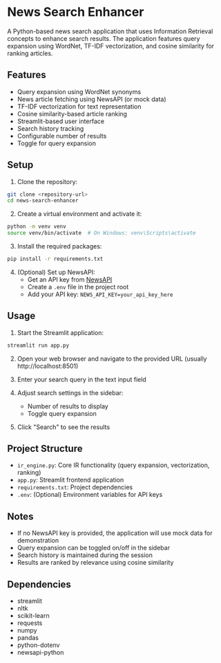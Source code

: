# News Search Enhancer

A Python-based news search application that uses Information Retrieval concepts to enhance search results. The application features query expansion using WordNet, TF-IDF vectorization, and cosine similarity for ranking articles.

## Features

- Query expansion using WordNet synonyms
- News article fetching using NewsAPI (or mock data)
- TF-IDF vectorization for text representation
- Cosine similarity-based article ranking
- Streamlit-based user interface
- Search history tracking
- Configurable number of results
- Toggle for query expansion

## Setup

1. Clone the repository:
```bash
git clone <repository-url>
cd news-search-enhancer
```

2. Create a virtual environment and activate it:
```bash
python -m venv venv
source venv/bin/activate  # On Windows: venv\Scripts\activate
```

3. Install the required packages:
```bash
pip install -r requirements.txt
```

4. (Optional) Set up NewsAPI:
   - Get an API key from [NewsAPI](https://newsapi.org/)
   - Create a `.env` file in the project root
   - Add your API key: `NEWS_API_KEY=your_api_key_here`

## Usage

1. Start the Streamlit application:
```bash
streamlit run app.py
```

2. Open your web browser and navigate to the provided URL (usually http://localhost:8501)

3. Enter your search query in the text input field

4. Adjust search settings in the sidebar:
   - Number of results to display
   - Toggle query expansion

5. Click "Search" to see the results

## Project Structure

- `ir_engine.py`: Core IR functionality (query expansion, vectorization, ranking)
- `app.py`: Streamlit frontend application
- `requirements.txt`: Project dependencies
- `.env`: (Optional) Environment variables for API keys

## Notes

- If no NewsAPI key is provided, the application will use mock data for demonstration
- Query expansion can be toggled on/off in the sidebar
- Search history is maintained during the session
- Results are ranked by relevance using cosine similarity

## Dependencies

- streamlit
- nltk
- scikit-learn
- requests
- numpy
- pandas
- python-dotenv
- newsapi-python
